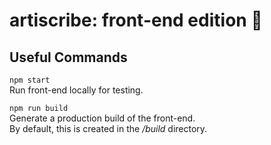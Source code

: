 # artiscribe: front-end edition  :telescope:

## Useful Commands

```npm start```  
Run front-end locally for testing.

```npm run build```  
Generate a production build of the front-end.  
By default, this is created in the */build* directory.